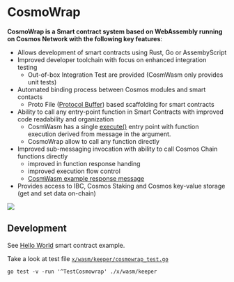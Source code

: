 # CosmoWrap


**CosmoWrap is a Smart contract system based on WebAssembly running on Cosmos Network with the following key features**:

- Allows development of smart contracts using Rust, Go or AssembyScript
- Improved developer toolchain with focus on enhanced integration testing
    - Out-of-box Integration Test are provided (CosmWasm only provides unit tests)
- Automated binding process between Cosmos modules and smart contacts
    - Proto File ([Protocol Buffer](https://github.com/protocolbuffers/protobuf)) based scaffolding for smart contracts
- Ability to call any entry-point function in Smart Contracts with improved code readability and organization
    - CosmWasm has a single [execute()](https://github.com/CosmWasm/cosmwasm/blob/main/contracts/staking/src/contract.rs#L60) entry point with function execution derived from message in the  argument.
    - CosmoWrap allow to call any function directly
- Improved sub-messaging invocation with ability to call Cosmos Chain functions directly
    - improved in function response handing
    - improved execution flow control
    - [CosmWasm example response message](https://github.com/CosmWasm/cosmwasm/blob/main/contracts/staking/src/contract.rs#L176)
- Provides access to IBC, Cosmos Staking and Cosmos key-value storage (get and set data on-chain)


![](https://i.imgur.com/SA4t7TZ.png)

## Development

See [Hello World](https://github.com/ConsiderItDone/cosmowrap-hello-world-as/) smart contract example.


Take a look at test file [`x/wasm/keeper/cosmowrap_test.go`](x/wasm/keeper/cosmowrap_test.go.go)


```shell
go test -v -run '^TestCosmowrap' ./x/wasm/keeper
```